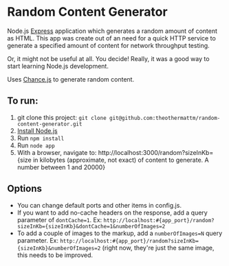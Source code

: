# Random Content Generator

Node.js [Express](http://expressjs.com/) application which generates a random amount of content as HTML.  This app was create out of an need for a quick HTTP service to generate a specified amount of content for network throughput testing. 

Or, it might not be useful at all. You decide!  Really, it was a good way to start learning Node.js development.

Uses [Chance.js](http://chancejs.com/) to generate random content.

## To run:

1. git clone this project: `git clone git@github.com:theothermattm/random-content-generator.git`
1. [Install Node.js](http://nodejs.org/download/)
1. Run `npm install`
1. Run `node app`
1. With a browser, navigate to: http://localhost:3000/random?sizeInKb={size in  kilobytes (approximate, not exact) of content to generate. A number between 1 and 20000}

## Options

* You can change default ports and other items in config.js.
* If you want to add no-cache headers on the response, add a query parameter of `dontCache=1`. Ex: `http://localhost:#{app_port}/random?sizeInKb={sizeInKb}&dontCache=1&numberOfImages=2`
* To add a couple of images to the markup, add a `numberOfImages=N` query parameter. Ex: `http://localhost:#{app_port}/random?sizeInKb={sizeInKb}&numberOfImages=2` (right now, they're just the same image, this needs to be improved.
